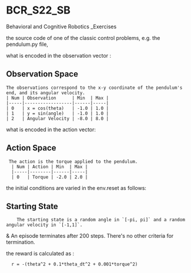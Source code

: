 # BCR_S22_SB
Behavioral and Cognitive Robotics _Exercises

the source code of one of the classic control problems, e.g. the pendulum.py file,



 what is encoded in the observation vector :
 ## Observation Space
    The observations correspond to the x-y coordinate of the pendulum's end, and its angular velocity.
    | Num | Observation      | Min  | Max |
    |-----|------------------|------|-----|
    | 0   | x = cos(theta)   | -1.0 | 1.0 |
    | 1   | y = sin(angle)   | -1.0 | 1.0 |
    | 2   | Angular Velocity | -8.0 | 8.0 |
 
 
 
 what is encoded in the action vector:

  ## Action Space
     The action is the torque applied to the pendulum.
      | Num | Action | Min  | Max |
      |-----|--------|------|-----|
      | 0   | Torque | -2.0 | 2.0 |
 
 the initial conditions are varied in the env.reset as follows:
  ## Starting State
        The starting state is a random angle in `[-pi, pi]` and a random angular velocity in `[-1,1]`.
 &
       An episode terminates after 200 steps. There's no other criteria for termination.
 
 the reward is calculated as :
 
      r = -(theta^2 + 0.1*theta_dt^2 + 0.001*torque^2)
